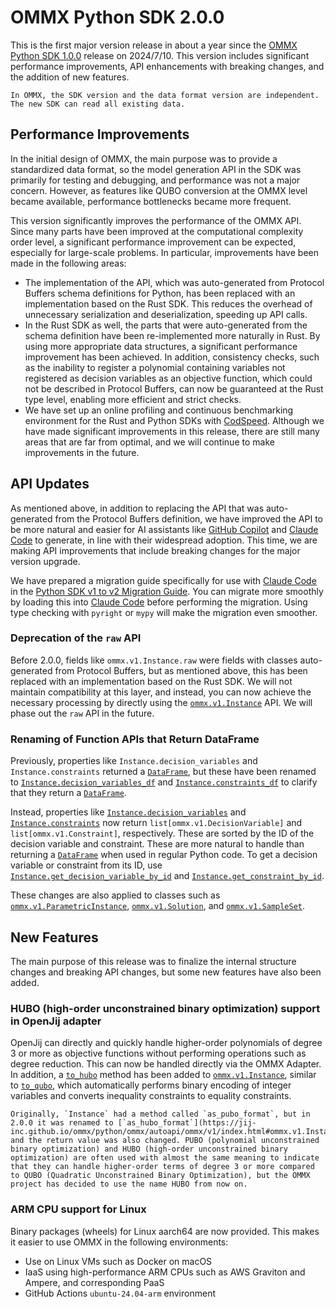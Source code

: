 # OMMX Python SDK 2.0.0

This is the first major version release in about a year since the [OMMX Python SDK 1.0.0](https://github.com/Jij-Inc/ommx/releases/tag/python-1.0.0) release on 2024/7/10. This version includes significant performance improvements, API enhancements with breaking changes, and the addition of new features.

```{note}
In OMMX, the SDK version and the data format version are independent. The new SDK can read all existing data.
```

## Performance Improvements

In the initial design of OMMX, the main purpose was to provide a standardized data format, so the model generation API in the SDK was primarily for testing and debugging, and performance was not a major concern. However, as features like QUBO conversion at the OMMX level became available, performance bottlenecks became more frequent.

This version significantly improves the performance of the OMMX API. Since many parts have been improved at the computational complexity order level, a significant performance improvement can be expected, especially for large-scale problems. In particular, improvements have been made in the following areas:

- The implementation of the API, which was auto-generated from Protocol Buffers schema definitions for Python, has been replaced with an implementation based on the Rust SDK. This reduces the overhead of unnecessary serialization and deserialization, speeding up API calls.
- In the Rust SDK as well, the parts that were auto-generated from the schema definition have been re-implemented more naturally in Rust. By using more appropriate data structures, a significant performance improvement has been achieved. In addition, consistency checks, such as the inability to register a polynomial containing variables not registered as decision variables as an objective function, which could not be described in Protocol Buffers, can now be guaranteed at the Rust type level, enabling more efficient and strict checks.
- We have set up an online profiling and continuous benchmarking environment for the Rust and Python SDKs with [CodSpeed](https://codspeed.io/Jij-Inc/ommx). Although we have made significant improvements in this release, there are still many areas that are far from optimal, and we will continue to make improvements in the future.

## API Updates

As mentioned above, in addition to replacing the API that was auto-generated from the Protocol Buffers definition, we have improved the API to be more natural and easier for AI assistants like [GitHub Copilot] and [Claude Code] to generate, in line with their widespread adoption. This time, we are making API improvements that include breaking changes for the major version upgrade.

We have prepared a migration guide specifically for use with [Claude Code] in the [Python SDK v1 to v2 Migration Guide](https://github.com/Jij-Inc/ommx/blob/main/PYTHON_SDK_MIGRATION_GUIDE.md). You can migrate more smoothly by loading this into [Claude Code] before performing the migration. Using type checking with `pyright` or `mypy` will make the migration even smoother.

[GitHub Copilot]: https://github.com/features/copilot
[Claude Code]: https://www.anthropic.com/claude-code
[`ommx.v1.Instance`]: https://jij-inc.github.io/ommx/python/ommx/autoapi/ommx/v1/index.html#ommx.v1.Instance
[`ommx.v1.ParametricInstance`]: https://jij-inc.github.io/ommx/python/ommx/autoapi/ommx/v1/index.html#ommx.v1.ParametricInstance
[`ommx.v1.Solution`]: https://jij-inc.github.io/ommx/python/ommx/autoapi/ommx/v1/index.html#ommx.v1.Solution
[`ommx.v1.SampleSet`]: https://jij-inc.github.io/ommx/python/ommx/autoapi/ommx/v1/index.html#ommx.v1.SampleSet
[`DataFrame`]: https://pandas.pydata.org/pandas-docs/stable/reference/frame.html

### Deprecation of the `raw` API

Before 2.0.0, fields like `ommx.v1.Instance.raw` were fields with classes auto-generated from Protocol Buffers, but as mentioned above, this has been replaced with an implementation based on the Rust SDK. We will not maintain compatibility at this layer, and instead, you can now achieve the necessary processing by directly using the [`ommx.v1.Instance`] API. We will phase out the `raw` API in the future.

### Renaming of Function APIs that Return DataFrame

Previously, properties like `Instance.decision_variables` and `Instance.constraints` returned a [`DataFrame`], but these have been renamed to [`Instance.decision_variables_df`](https://jij-inc.github.io/ommx/python/ommx/autoapi/ommx/v1/index.html#ommx.v1.Instance.decision_variables_df) and [`Instance.constraints_df`](https://jij-inc.github.io/ommx/python/ommx/autoapi/ommx/v1/index.html#ommx.v1.Instance.constraints_df) to clarify that they return a [`DataFrame`].

Instead, properties like [`Instance.decision_variables`](https://jij-inc.github.io/ommx/python/ommx/autoapi/ommx/v1/index.html#ommx.v1.Instance.decision_variables) and [`Instance.constraints`](https://jij-inc.github.io/ommx/python/ommx/autoapi/ommx/v1/index.html#ommx.v1.Instance.constraints) now return `list[ommx.v1.DecisionVariable]` and `list[ommx.v1.Constraint]`, respectively. These are sorted by the ID of the decision variable and constraint. These are more natural to handle than returning a [`DataFrame`] when used in regular Python code. To get a decision variable or constraint from its ID, use [`Instance.get_decision_variable_by_id`](https://jij-inc.github.io/ommx/python/ommx/autoapi/ommx/v1/index.html#ommx.v1.Instance.get_decision_variable_by_id) and [`Instance.get_constraint_by_id`](https://jij-inc.github.io/ommx/python/ommx/autoapi/ommx/v1/index.html#ommx.v1.Instance.get_constraint_by_id).

These changes are also applied to classes such as [`ommx.v1.ParametricInstance`], [`ommx.v1.Solution`], and [`ommx.v1.SampleSet`].

## New Features

The main purpose of this release was to finalize the internal structure changes and breaking API changes, but some new features have also been added.

### HUBO (high-order unconstrained binary optimization) support in OpenJij adapter

OpenJij can directly and quickly handle higher-order polynomials of degree 3 or more as objective functions without performing operations such as degree reduction. This can now be handled directly via the OMMX Adapter. In addition, a [`to_hubo`](https://jij-inc.github.io/ommx/python/ommx/autoapi/ommx/v1/index.html#ommx.v1.Instance.to_hubo) method has been added to [`ommx.v1.Instance`], similar to [`to_qubo`](https://jij-inc.github.io/ommx/python/ommx/autoapi/ommx/v1/index.html#ommx.v1.Instance.to_qubo), which automatically performs binary encoding of integer variables and converts inequality constraints to equality constraints.

```{warning}
Originally, `Instance` had a method called `as_pubo_format`, but in 2.0.0 it was renamed to [`as_hubo_format`](https://jij-inc.github.io/ommx/python/ommx/autoapi/ommx/v1/index.html#ommx.v1.Instance.as_hubo_format) and the return value was also changed. PUBO (polynomial unconstrained binary optimization) and HUBO (high-order unconstrained binary optimization) are often used with almost the same meaning to indicate that they can handle higher-order terms of degree 3 or more compared to QUBO (Quadratic Unconstrained Binary Optimization), but the OMMX project has decided to use the name HUBO from now on.
```

### ARM CPU support for Linux

Binary packages (wheels) for Linux aarch64 are now provided. This makes it easier to use OMMX in the following environments:

- Use on Linux VMs such as Docker on macOS
- IaaS using high-performance ARM CPUs such as AWS Graviton and Ampere, and corresponding PaaS
- GitHub Actions `ubuntu-24.04-arm` environment
